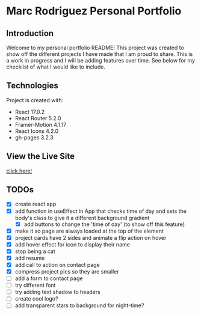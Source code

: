 # Marc Rodriguez Personal Portfolio
## Introduction
Welcome to my personal portfolio README! This project was created to show off the different projects I have made that I am proud to share. This is a work in progress and I will be adding features over time. See below for my checklist of what I would like to include. 

## Technologies
Project is created with: 
- React 17.0.2
- React Router 5.2.0
- Framer-Motion 4.1.17
- React Icons 4.2.0
- gh-pages 3.2.3

## View the Live Site
<a href="https://moshriguez.github.io/personal-portfolio/">click here!</a>

## TODOs
- [x] create react app
- [x] add function in useEffect in App that checks time of day and sets the body's class to give it a different background gradient
    - [x] add buttons to change the 'time of day' (to show off this feature)
- [x] make it so page are always loaded at the top of the element
- [x] project cards have 2 sides and animate a flip action on hover
- [x] add hover effect for icon to display their name
- [x] stop being a cat
- [x] add resume
- [x] add call to action on contact page
- [x] compress project pics so they are smaller
- [ ] add a form to contact page
- [ ] try different font
- [ ] try adding text shadow to headers
- [ ] create cool logo?
- [ ] add transparent stars to background for night-time?
